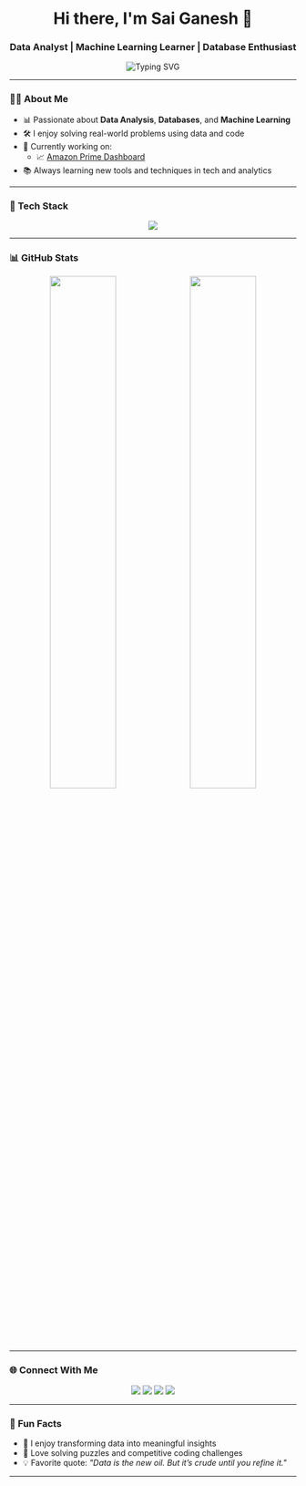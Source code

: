 <h1 align="center">Hi there, I'm Sai Ganesh 👋</h1>
<h3 align="center">Data Analyst | Machine Learning Learner | Database Enthusiast</h3>

<p align="center">
  <img src="https://readme-typing-svg.demolab.com?font=Fira+Code&weight=600&pause=1000&color=00F7FF&center=true&vCenter=true&width=435&lines=Turning+data+into+insights.;Exploring+Machine+Learning.;Mastering+Databases.;Building+useful+projects!" alt="Typing SVG" />
</p>

---

### 🧑‍💻 About Me

- 📊 Passionate about **Data Analysis**, **Databases**, and **Machine Learning**
- 🛠️ I enjoy solving real-world problems using data and code
- 🔭 Currently working on:
  - 📈 [Amazon Prime Dashboard](https://github.com/SaiGanesh1809/Amazon_titles_DashBoard)
- 📚 Always learning new tools and techniques in tech and analytics

---

### 🧰 Tech Stack

<p align="center">
  <img src="https://skillicons.dev/icons?i=python,pandas,numpy,scikit-learn,mysql,powerbi,html,css,git,github,vscode" />
</p>

---

### 📊 GitHub Stats

<p align="center">
  <img src="https://github-readme-stats.vercel.app/api?username=SaiGanesh1809&show_icons=true&theme=radical" width="48%" />
  <img src="https://github-readme-streak-stats.herokuapp.com?user=SaiGanesh1809&theme=radical" width="48%" />
</p>

---

### 🌐 Connect With Me

<p align="center">
  <a href="https://www.linkedin.com/in/ganeshgudibanda" target="_blank"><img src="https://img.shields.io/badge/LinkedIn-blue?style=for-the-badge&logo=linkedin" /></a>
  <a href="https://leetcode.com/ganesh1805/" target="_blank"><img src="https://img.shields.io/badge/LeetCode-orange?style=for-the-badge&logo=leetcode" /></a>
  <a href="https://www.hackerrank.com/ganeshgudibanda1" target="_blank"><img src="https://img.shields.io/badge/HackerRank-2EC866?style=for-the-badge&logo=hackerrank" /></a>
  <a href="https://github.com/SaiGanesh1809" target="_blank"><img src="https://img.shields.io/badge/GitHub-100000?style=for-the-badge&logo=github" /></a>
</p>

---

### 💬 Fun Facts

- 🧠 I enjoy transforming data into meaningful insights
- 🧩 Love solving puzzles and competitive coding challenges
- 💡 Favorite quote: *"Data is the new oil. But it’s crude until you refine it."*

---

